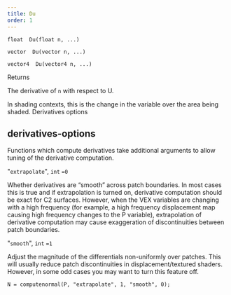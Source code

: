 ```yaml
---
title: Du
order: 1
---
```

`float  Du(float n, ...)`

`vector  Du(vector n, ...)`

`vector4  Du(vector4 n, ...)`

Returns

The derivative of `n` with respect to U.

In shading contexts, this is the change in the variable over the area
being shaded.
Derivatives options

## derivatives-options

Functions which compute derivatives take additional arguments to
allow tuning of the derivative computation.

"`extrapolate`",
`int`
`=0`

Whether derivatives are
“smooth” across patch boundaries. In most cases this is true and if
extrapolation is turned on, derivative computation should be exact
for C2 surfaces. However, when the VEX variables are changing with a
high frequency (for example, a high frequency displacement map
causing high frequency changes to the P variable), extrapolation of
derivative computation may cause exaggeration of discontinuities
between patch boundaries.

"`smooth`",
`int`
`=1`

Adjust the magnitude of the
differentials non-uniformly over patches. This will usually reduce
patch discontinuities in displacement/textured shaders. However, in
some odd cases you may want to turn this feature off.

```vex
N = computenormal(P, "extrapolate", 1, "smooth", 0);

```

